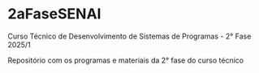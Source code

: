 # 2aFaseSENAI
Curso Técnico de Desenvolvimento de Sistemas de Programas - 2° Fase 2025/1

Repositório com os programas e materiais da 2° fase do curso técnico